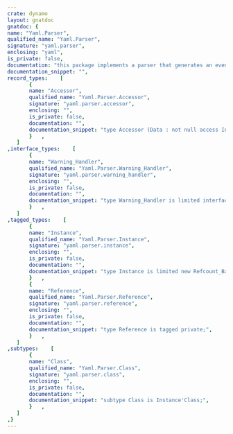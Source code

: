 ```yaml
---
crate: dynamo
layout: gnatdoc
gnatdoc: {
name: "Yaml.Parser",
qualified_name: "Yaml.Parser",
signature: "yaml.parser",
enclosing: "yaml",
is_private: false,
documentation: "this package implements a parser that generates an event stream from a\nYAML characters stream source.",
documentation_snippet: "",
record_types:    [
       {
       name: "Accessor",
       qualified_name: "Yaml.Parser.Accessor",
       signature: "yaml.parser.accessor",
       enclosing: "",
       is_private: false,
       documentation: "",
       documentation_snippet: "type Accessor (Data : not null access Instance) is limited null record with\n  Implicit_Dereference => Data;",
       }   ,
   ]
,interface_types:    [
       {
       name: "Warning_Handler",
       qualified_name: "Yaml.Parser.Warning_Handler",
       signature: "yaml.parser.warning_handler",
       enclosing: "",
       is_private: false,
       documentation: "",
       documentation_snippet: "type Warning_Handler is limited interface;",
       }   ,
   ]
,tagged_types:    [
       {
       name: "Instance",
       qualified_name: "Yaml.Parser.Instance",
       signature: "yaml.parser.instance",
       enclosing: "",
       is_private: false,
       documentation: "",
       documentation_snippet: "type Instance is limited new Refcount_Base with private;",
       }   ,
       {
       name: "Reference",
       qualified_name: "Yaml.Parser.Reference",
       signature: "yaml.parser.reference",
       enclosing: "",
       is_private: false,
       documentation: "",
       documentation_snippet: "type Reference is tagged private;",
       }   ,
   ]
,subtypes:    [
       {
       name: "Class",
       qualified_name: "Yaml.Parser.Class",
       signature: "yaml.parser.class",
       enclosing: "",
       is_private: false,
       documentation: "",
       documentation_snippet: "subtype Class is Instance'Class;",
       }   ,
   ]
,}
---
```

